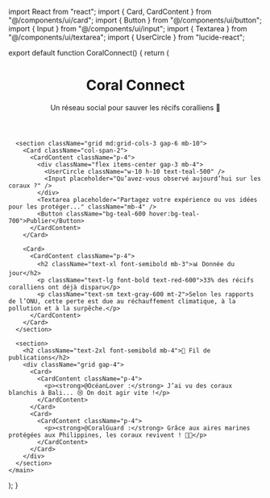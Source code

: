 import React from "react";
import { Card, CardContent } from "@/components/ui/card";
import { Button } from "@/components/ui/button";
import { Input } from "@/components/ui/input";
import { Textarea } from "@/components/ui/textarea";
import { UserCircle } from "lucide-react";

export default function CoralConnect() {
  return (
    <main className="p-6 max-w-5xl mx-auto">
      <header className="text-center mb-10">
        <h1 className="text-4xl font-bold text-teal-700 mb-2">Coral Connect</h1>
        <p className="text-lg text-gray-600">Un réseau social pour sauver les récifs coralliens 🌊</p>
      </header>

      <section className="grid md:grid-cols-3 gap-6 mb-10">
        <Card className="col-span-2">
          <CardContent className="p-4">
            <div className="flex items-center gap-3 mb-4">
              <UserCircle className="w-10 h-10 text-teal-500" />
              <Input placeholder="Qu’avez-vous observé aujourd’hui sur les coraux ?" />
            </div>
            <Textarea placeholder="Partagez votre expérience ou vos idées pour les protéger..." className="mb-4" />
            <Button className="bg-teal-600 hover:bg-teal-700">Publier</Button>
          </CardContent>
        </Card>

        <Card>
          <CardContent className="p-4">
            <h2 className="text-xl font-semibold mb-3">📊 Donnée du jour</h2>
            <p className="text-lg font-bold text-red-600">33% des récifs coralliens ont déjà disparu</p>
            <p className="text-sm text-gray-600 mt-2">Selon les rapports de l’ONU, cette perte est due au réchauffement climatique, à la pollution et à la surpêche.</p>
          </CardContent>
        </Card>
      </section>

      <section>
        <h2 className="text-2xl font-semibold mb-4">📸 Fil de publications</h2>
        <div className="grid gap-4">
          <Card>
            <CardContent className="p-4">
              <p><strong>@OcéanLover :</strong> J’ai vu des coraux blanchis à Bali... 😢 On doit agir vite !</p>
            </CardContent>
          </Card>
          <Card>
            <CardContent className="p-4">
              <p><strong>@CoralGuard :</strong> Grâce aux aires marines protégées aux Philippines, les coraux revivent ! 🌱🐠</p>
            </CardContent>
          </Card>
        </div>
      </section>
    </main>
  );
}
